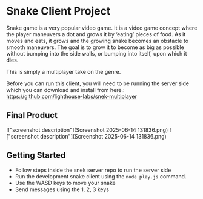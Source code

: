 # Snake Client Project

Snake game is a very popular video game. It is a video game concept where the player maneuvers a dot and grows it by ‘eating’ pieces of food. As it moves and eats, it grows and the growing snake becomes an obstacle to smooth maneuvers. The goal is to grow it to become as big as possible without bumping into the side walls, or bumping into itself, upon which it dies.

This is simply a multiplayer take on the genre.

Before you can run this client, you will need to be running the server side which you can download and install from here.:
https://github.com/lighthouse-labs/snek-multiplayer

## Final Product

!["screenshot description"](Screenshot 2025-06-14 131836.png)
!["screenshot description"](Screenshot 2025-06-14 131836.png)


## Getting Started

- Follow steps inside the snek server repo to run the server side
- Run the development snake client using the `node play.js` command.
- Use the WASD keys to move your snake
- Send messages using the 1, 2, 3 keys
